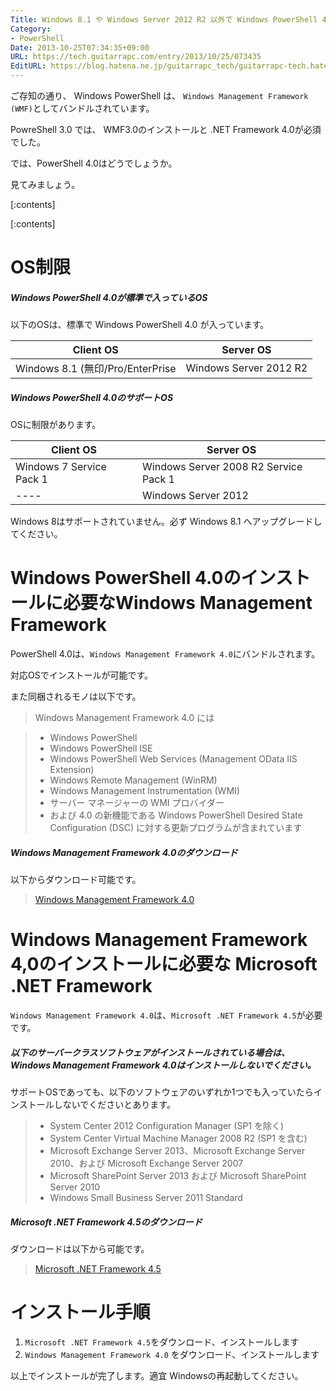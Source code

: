 ```yaml
---
Title: Windows 8.1 や Windows Server 2012 R2 以外で Windows PowerShell 4.0を利用する方法
Category:
- PowerShell
Date: 2013-10-25T07:34:35+09:00
URL: https://tech.guitarrapc.com/entry/2013/10/25/073435
EditURL: https://blog.hatena.ne.jp/guitarrapc_tech/guitarrapc-tech.hatenablog.com/atom/entry/12921228815711296881
---
```


ご存知の通り、 Windows PowerShell は、 ```Windows Management Framework (WMF)```としてバンドルされています。

PowreShell 3.0 では、 WMF3.0のインストールと .NET Framework 4.0が必須でした。

では、PowerShell 4.0はどうでしょうか。

見てみましょう。

[:contents]

[:contents]

# OS制限

##### Windows PowerShell 4.0が標準で入っているOS

以下のOSは、標準で Windows PowerShell 4.0 が入っています。

|Client OS|Server OS|
|----|----|
|Windows 8.1 (無印/Pro/EnterPrise|Windows Server 2012 R2|


##### Windows PowerShell 4.0のサポートOS

OSに制限があります。

|Client OS|Server OS|
|----|----|
|Windows 7 Service Pack 1|Windows Server 2008 R2 Service Pack 1|
|----|Windows Server 2012|

Windows 8はサポートされていません。必ず Windows 8.1 へアップグレードしてください。


# Windows PowerShell 4.0のインストールに必要なWindows Management Framework

PowerShell 4.0は、```Windows Management Framework 4.0```にバンドルされます。

対応OSでインストールが可能です。

また同梱されるモノは以下です。

> Windows Management Framework 4.0 には

> - Windows PowerShell
> - Windows PowerShell ISE
> - Windows PowerShell Web Services (Management OData IIS Extension)
> - Windows Remote Management (WinRM)
> - Windows Management Instrumentation (WMI)
> - サーバー マネージャーの WMI プロバイダー
> - および 4.0 の新機能である Windows PowerShell Desired State Configuration (DSC) に対する更新プログラムが含まれています


##### Windows Management Framework 4.0のダウンロード

以下からダウンロード可能です。

> [Windows Management Framework 4.0](http://www.microsoft.com/ja-jp/download/details.aspx?id=40855)


# Windows Management Framework 4,0のインストールに必要な Microsoft .NET Framework

```Windows Management Framework 4.0```は、```Microsoft .NET Framework 4.5```が必要です。

##### 以下のサーバークラスソフトウェアがインストールされている場合は、Windows Management Framework 4.0はインストールしないでください。

サポートOSであっても、以下のソフトウェアのいずれか1つでも入っていたらインストールしないでくださいとあります。

> - System Center 2012 Configuration Manager (SP1 を除く)
> - System Center Virtual Machine Manager 2008 R2 (SP1 を含む)
> - Microsoft Exchange Server 2013、Microsoft Exchange Server 2010、および Microsoft Exchange Server 2007
> - Microsoft SharePoint Server 2013 および Microsoft SharePoint Server 2010
> - Windows Small Business Server 2011 Standard


##### Microsoft .NET Framework 4.5のダウンロード

ダウンロードは以下から可能です。

> [Microsoft .NET Framework 4.5](http://www.microsoft.com/en-us/download/details.aspx?id=30653)


# インストール手順

1. ```Microsoft .NET Framework 4.5```をダウンロード、インストールします
2. ```Windows Management Framework 4.0``` をダウンロード、インストールします

以上でインストールが完了します。適宜 Windowsの再起動してください。
